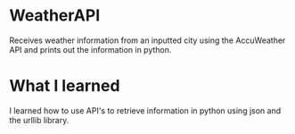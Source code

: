 # WeatherAPI
 Receives weather information from an inputted city using the AccuWeather API and prints out the information in python.

# What I learned
 I learned how to use API's to retrieve information in python using json and the urllib library.
